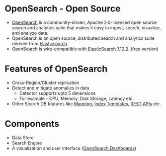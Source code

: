 # OpenSearch - Open Source
- [OpenSearch](https://opensearch.org/docs/latest/) is a community-driven, Apache 2.0-licensed open source search and analytics suite that makes it easy to ingest, search, visualize, and analyze data.
- OpenSearch is an open source, distributed search and analytics suite derived from [Elasticsearch](../ElasticSearch/Readme.md).
- OpenSearch is wire-compatible with [ElasticSearch 7.10.2](../ElasticSearch/Readme.md). (free version)

# Features of OpenSearch
- Cross-Region/Cluster replication
- Detect and mitigate anomalies in data
    - Detector supports upto 5 dimensions
    - For example - CPU, Memory, Disk Storage, Latency etc.
- Other Search DB features like [Mapping](../Features/Mapping.md), [Index Templates](../Features/IndexTemplates.md), [REST APIs](../Features/RESTAPIs.md) etc.

# Components
- Data Store
- Search Engine
- A visualization and user interface ([OpenSearch Dashboards](Dashboard.md))